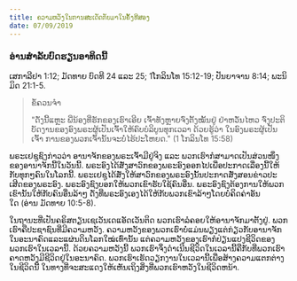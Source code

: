 ```yaml
---
title: ຄວາມຫວັງໃນການສະເດັດກັບມາໃນຄັ້ງທີສອງ
date: 07/09/2019
---
```


### ອ່ານ​ສຳ​ລັບ​ບົດ​ຮຽນ​ອາ​ທິດ​ນີ້
ເສ​ກາ​ລີ​ຢາ 1:12; ມັດ​ທາຍ ບົດ​ທີ 24 ແລະ 25; 1ໂກ​ລິນ​ໂທ 15:12-19; ປັນ​ຍາຈານ 8:14; ພະ​ນິ​ມິດ 21:1-5.

> <p>ຂໍ້​ຄວນ​ຈຳ</p>
> "ດັ່ງ​ນີ້​ແຫຼະ ພີ່​ນ້ອງ​ທີ່​ຮັກ​ຂອງ​ເຮົາ​ເອີຍ ເຈົ້າ​ທັງ​ຫຼາຍ​ຈົ່ງ​ຕັ້ງ​ໝັ້ນ​ຢູ່ ຢ່າ​ຫວັ່ນ​ໄຫວ ຈົ່ງ​ປະ​ຕິ​ບັດງານ​ຂອງອົງ​ພ​ຣະ​ຜູ້​ເປັນ​ເຈົ້າໃຫ້​ຄົບ​ບໍ​ລິ​ບູນທຸກ​ເວ​ລາ ດ້ວຍ​ຮູ້​ວ່າ ໃນ​ອົງ​ພ​ຣະ​ຜູ້​ເປັນ​ເຈົ້າ ການ​ຂອງ​ພວກ​ເຈົ້າ​ນັ້ນ​ຈະ​ບໍ່​ໄຮ້​ປະ​ໂຫຍດ." (1 ໂກ​ລິນ​ໂທ 15:58)

ພ​ຣະ​ເຢ​ຊູ​ຊົງ​ກ່າວ​ວ່າ ອາ​ນາ​ຈັກ​ຂອງ​ພ​ຣະ​ເຈົ້າມີ​ຢູ່​ຈິງ ແລະ ພວກ​ເຮົາ​ກໍ​ສາ​ມາດ​ເປັນ​ສ່ວນ​ໜຶ່ງຂອງ​ອາ​ນາ​ຈັກ​ນີ້​ໃນ​ວັນ​ນີ້. ພ​ຣະ​ອົງ​ໄດ້​ສັ່ງ​ສາ​ວົກ​ຂອງ​ພ​ຣະ​ອົງ​ອອກ​ໄປ​ເພື່ອ​ປະ​ກາດ​ເລື່ອງ​ນີ້ໃຫ້​ກັບ​ທຸກໆ​ຄົນ​ໃນ​ໂລກ​ນີ້. ພ​ຣະ​ເຢ​ຊູ​ໄດ້​ສັ່ງ​ໃຫ້​ສາ​ວົກ​ຂອງ​ພ​ຣະ​ອົງ​ນັ້ນປະ​ກາດ​ສັ່ງ​ສອນ​ຂ່າວ​ປະ​ເສີດ​ຂອງ​ພ​ຣະ​ອົງ. ພ​ຣະ​ອົງ​ຊົງ​ບອກ​ໃຫ້​ພວກ​ເຂົາຮັບ​ໃຊ້​ຄົນ​ອື່ນ. ພ​ຣະ​ອົງ​ຊົງ​ຕ້ອງ​ການ​ໃຫ້​ພວກ​ເຂົາ​ນັ້ນ​ໃຫ້​ກັບ​ຄົນ​ອື່ນ​ລ້າໆ ​ດັ່ງ​ທີ່​ພ​ຣະ​ອົງ​ເອງ​ໄດ້​ໃຫ້​ກັບພວກ​ເຂົາ​ລ້າໆ​ໂດຍ​ບໍ່​ຄິດ​ຄ່າ​ອັນ​ໃດ (ອ່ານ ​ມັດ​ທາຍ 10:5-8).

ໃນ​ຖາ​ນະ​ທີ່​ເປັນ​ຄ​ຣິ​ສ​ຕຽນ​ເຊ​ເວັນ​ເດແອັດ​ເວັນ​ຕິດ ພວກ​ເຮົາ​ລໍ​ຄອຍ​ໃຫ້​ອາ​ນາ​ຈັກ​ມາ​ຕັ້ງ​ຢູ່. ພວກ​ເຮົາ​ຄື​ປະ​ຊາ​ຊົນ​ທີ່​ມີ​ຄວາມ​ຫວັງ. ຄວາມ​ຫວັງ​ຂອງ​ພວກ​ເຮົາ​ບໍ່​ແມ່ນພຽງ​ແຕ່​ກ່ຽວ​ກັບອາ​ນາ​ຈັກ​ໃນ​ອະ​ນາ​ຄົດແລະແຜ່ນ​ດິນ​ໂລກ​ໃໝ່​ເທົ່າ​ນັ້ນ ແຕ່​ຄວາມ​ຫວັງ​ຂອງ​ເຮົາ​ກໍ​ປ່ຽນ​ແປງ​ຊີ​ວິດ​ຂອງ​ພວກ​ເຮົາໃນ​ເວ​ລາ​ນີ້. ດ້ວຍ​ຄວາມ​ຫວັງ​ນີ້ ພ​ວກ​ເຮົາ​ຈຶ່ງ​ດຳ​ເນີນ​ຊີ​ວິດໃນ​ເວ​ລາ​ນີ້​ຄື​ກັບທີ່​ພວກ​ເຮົາ​ຄາດ​ຫວັງ​ມີ​ຊີ​ວິດ​ຢູ່​ໃນ​ອະ​ນາ​ຄົດ. ພວກ​ເຮົາ​ເຮັດ​ວຽກ​ງານ​ໃນ​ເວ​ລາ​ນີ້ເພື່ອ​ສ້າງ​ຄວາມ​ແຕກ​ຕ່າງ​ໃນ​ຊີ​ວິດ​ນີ້ ໃນ​ທາງ​ທີ່​ຈະ​ສະ​ແດງ​ໃຫ້​ເຫັນເຖິງສິ່ງ​ທີ່​ພວກ​ເຮົາ​ຫວັງ​ໃນ​ຊີ​ວິດ​ຫ​ນ້າ.